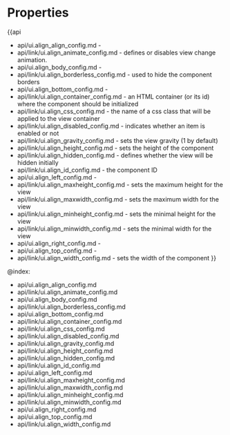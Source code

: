 Properties
==========

{{api
- api/ui.align_align_config.md - 
- api/link/ui.align_animate_config.md - defines or disables view change animation.
- api/ui.align_body_config.md - 
- api/link/ui.align_borderless_config.md - used to hide the component borders
- api/ui.align_bottom_config.md - 
- api/link/ui.align_container_config.md - an HTML container (or its id) where the component should be initialized
- api/link/ui.align_css_config.md - the name of a css class that will be applied to the view container
- api/link/ui.align_disabled_config.md - indicates whether an item is enabled or not
- api/link/ui.align_gravity_config.md - sets the view gravity (1 by default)
- api/link/ui.align_height_config.md - sets the height of the component
- api/link/ui.align_hidden_config.md - defines whether the view will be hidden initially
- api/link/ui.align_id_config.md - the component ID
- api/ui.align_left_config.md - 
- api/link/ui.align_maxheight_config.md - sets the maximum height for the view
- api/link/ui.align_maxwidth_config.md - sets the maximum width for the view
- api/link/ui.align_minheight_config.md - sets the minimal height for the view
- api/link/ui.align_minwidth_config.md - sets the minimal width for the view
- api/ui.align_right_config.md - 
- api/ui.align_top_config.md - 
- api/link/ui.align_width_config.md - sets the width of the component
}}

@index:
- api/ui.align_align_config.md
- api/link/ui.align_animate_config.md
- api/ui.align_body_config.md
- api/link/ui.align_borderless_config.md
- api/ui.align_bottom_config.md
- api/link/ui.align_container_config.md
- api/link/ui.align_css_config.md
- api/link/ui.align_disabled_config.md
- api/link/ui.align_gravity_config.md
- api/link/ui.align_height_config.md
- api/link/ui.align_hidden_config.md
- api/link/ui.align_id_config.md
- api/ui.align_left_config.md
- api/link/ui.align_maxheight_config.md
- api/link/ui.align_maxwidth_config.md
- api/link/ui.align_minheight_config.md
- api/link/ui.align_minwidth_config.md
- api/ui.align_right_config.md
- api/ui.align_top_config.md
- api/link/ui.align_width_config.md

